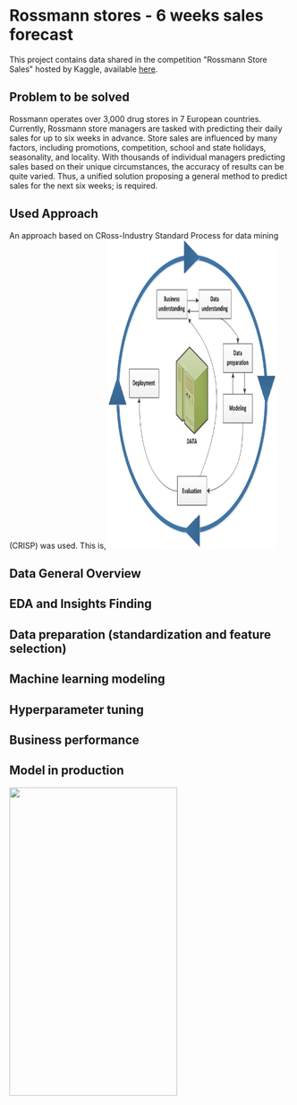 # Rossmann stores - 6 weeks sales forecast

This project contains data shared in the competition "Rossmann Store Sales" hosted by Kaggle, available [here](https://www.kaggle.com/c/rossmann-store-sales).

## Problem to be solved 

Rossmann operates over 3,000 drug stores in 7 European countries. Currently, Rossmann store managers are tasked with predicting their daily sales for up to six weeks in advance. Store sales are influenced by many factors, including promotions, competition, school and state holidays, seasonality, and locality. With thousands of individual managers predicting sales based on their unique circumstances, the accuracy of results can be quite varied. Thus, a unified solution proposing a general method to predict sales for the next six weeks; is required. 

## Used Approach

An approach based on CRoss-Industry Standard Process for data mining (CRISP) was used. This is, 
<img src="img/IBM.jpg" width="300" height="550" />


## Data General Overview

## EDA and Insights Finding

## Data preparation (standardization and feature selection)

## Machine learning modeling

## Hyperparameter tuning

## Business performance

## Model in production

<img src="bot.gif" width="300" height="550" />
